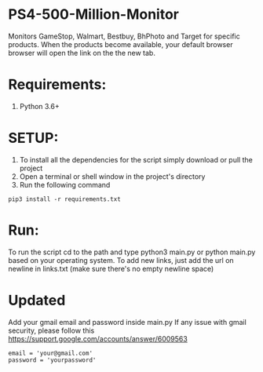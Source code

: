 # PS4-500-Million-Monitor

Monitors GameStop, Walmart, Bestbuy, BhPhoto and Target for specific products. When the products become available, your default browser browser will open the link on the the new tab.

# Requirements:
<ol>
  <li>Python 3.6+</li>
</ol>

# SETUP:
<ol>
  <li>To install all the dependencies for the script simply download or pull the project</li>
  <li>Open a terminal or shell window in the project's directory</li>
  <li>Run the following command</li>
</ol>

```
pip3 install -r requirements.txt
```

# Run:
To run the script cd to the path and type python3 main.py or python main.py based on your operating system.
To add new links, just add the url on newline in links.txt (make sure there's no empty newline space)

# Updated
Add your gmail email and password inside main.py 
If any issue with gmail security, please follow this https://support.google.com/accounts/answer/6009563

```
email = 'your@gmail.com'
password = 'yourpassword'
```
